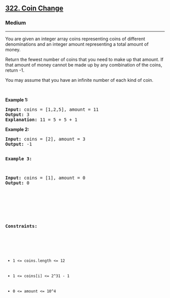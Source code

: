 <h2><a href="https://leetcode.com/problems/coin-change/">322. Coin Change</a></h2><h3>Medium</h3><hr><div><p>You are given an integer array coins representing coins of different denominations and an integer amount representing a total amount of money.

Return the fewest number of coins that you need to make up that amount. If that amount of money cannot be made up by any combination of the coins, return -1.

You may assume that you have an infinite number of each kind of coin.
<p>&nbsp;</p>
<p><strong>Example 1:</strong></p>
<pre><strong>Input:</strong> coins = [1,2,5], amount = 11
<strong>Output:</strong> 3
<strong>Explanation:</strong> 11 = 5 + 5 + 1
</pre>

<p><strong>Example 2:</strong></p>
<pre><strong>Input:</strong> coins = [2], amount = 3
<strong>Output:</strong> -1

<p><strong>Example 3:</strong></p>
<pre><strong>Input:</strong> coins = [1], amount = 0
<strong>Output:</strong> 0
</pre>

<p>&nbsp;</p>
<p><strong>Constraints:</strong></p>

<ul>
	<li><code>1 <= coins.length <= 12</code></li>
    <li><code>1 <= coins[i] <= 2^31 - 1</code></li>
    <li><code>0 <= amount <= 10^4</code></li>
</ul>
</div>